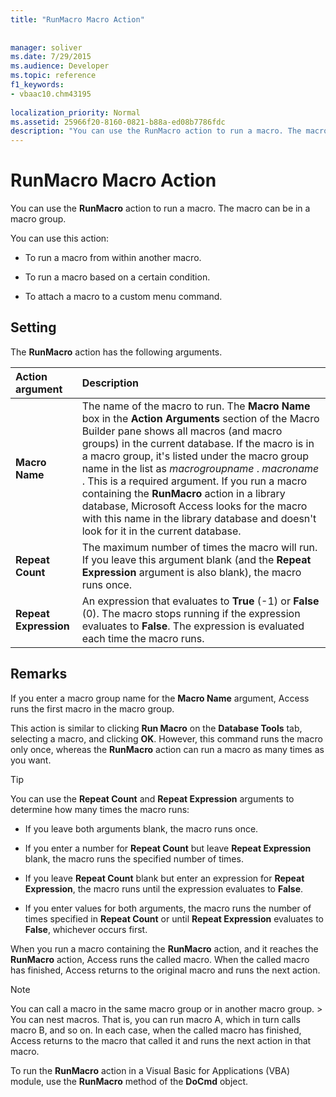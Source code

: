 ```yaml
---
title: "RunMacro Macro Action"
 
 
manager: soliver
ms.date: 7/29/2015
ms.audience: Developer
ms.topic: reference
f1_keywords:
- vbaac10.chm43195
  
localization_priority: Normal
ms.assetid: 25966f20-8160-0821-b88a-ed08b7786fdc
description: "You can use the RunMacro action to run a macro. The macro can be in a macro group."
---
```


# RunMacro Macro Action

You can use the **RunMacro** action to run a macro. The macro can be in a macro group. 
  
You can use this action:
  
- To run a macro from within another macro.
    
- To run a macro based on a certain condition.
    
- To attach a macro to a custom menu command.
    
## Setting

The **RunMacro** action has the following arguments. 
  
|**Action argument**|**Description**|
|:-----|:-----|
|**Macro Name** <br/> |The name of the macro to run. The **Macro Name** box in the **Action Arguments** section of the Macro Builder pane shows all macros (and macro groups) in the current database. If the macro is in a macro group, it's listed under the macro group name in the list as  *macrogroupname*  .  *macroname*  . This is a required argument. If you run a macro containing the **RunMacro** action in a library database, Microsoft Access looks for the macro with this name in the library database and doesn't look for it in the current database.  <br/> |
|**Repeat Count** <br/> |The maximum number of times the macro will run. If you leave this argument blank (and the **Repeat Expression** argument is also blank), the macro runs once.  <br/> |
|**Repeat Expression** <br/> |An expression that evaluates to **True** (-1) or **False** (0). The macro stops running if the expression evaluates to **False**. The expression is evaluated each time the macro runs.  <br/> |
   
## Remarks

If you enter a macro group name for the **Macro Name** argument, Access runs the first macro in the macro group. 
  
This action is similar to clicking **Run Macro** on the **Database Tools** tab, selecting a macro, and clicking **OK**. However, this command runs the macro only once, whereas the **RunMacro** action can run a macro as many times as you want. 
  
> [!TIP]
> You can use the **Repeat Count** and **Repeat Expression** arguments to determine how many times the macro runs: 
  
- If you leave both arguments blank, the macro runs once.
    
- If you enter a number for **Repeat Count** but leave **Repeat Expression** blank, the macro runs the specified number of times. 
    
- If you leave **Repeat Count** blank but enter an expression for **Repeat Expression**, the macro runs until the expression evaluates to **False**.
    
- If you enter values for both arguments, the macro runs the number of times specified in **Repeat Count** or until **Repeat Expression** evaluates to **False**, whichever occurs first.
    
When you run a macro containing the **RunMacro** action, and it reaches the **RunMacro** action, Access runs the called macro. When the called macro has finished, Access returns to the original macro and runs the next action. 
  
> [!NOTE]
>  You can call a macro in the same macro group or in another macro group. >  You can nest macros. That is, you can run macro A, which in turn calls macro B, and so on. In each case, when the called macro has finished, Access returns to the macro that called it and runs the next action in that macro. 
  
To run the **RunMacro** action in a Visual Basic for Applications (VBA) module, use the **RunMacro** method of the **DoCmd** object. 
  


